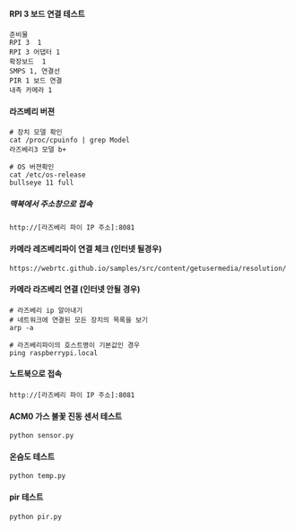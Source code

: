 #### RPI 3 보드 연결 테스트
```less
준비물
RPI 3  1
RPI 3 어댑터 1
확장보드  1
SMPS 1, 연결선
PIR 1 보드 연결
내측 카메라 1
```

#### 라즈베리 버젼
```less
# 장치 모델 확인
cat /proc/cpuinfo | grep Model
라즈베리3 모델 b+

# OS 버젼확인
cat /etc/os-release
bullseye 11 full
```

##### 맥북에서 주소창으로 접속
```less
http://[라즈베리 파이 IP 주소]:8081
```

####  카메라 레즈베리파이 연결 체크 (인터넷 될경우)
```less
https://webrtc.github.io/samples/src/content/getusermedia/resolution/
```


#### 카메라 라즈베리 연결 (인터넷 안될 경우)
```less
# 라즈베리 ip 알아내기
# 네트워크에 연결된 모든 장치의 목록을 보기
arp -a

# 라즈베리파이의 호스트명이 기본값인 경우
ping raspberrypi.local
```

#### 노트북으로 접속
```less
http://[라즈베리 파이 IP 주소]:8081
```

#### ACM0 가스 불꽃 진동 센서 테스트
```less
python sensor.py
```

#### 온슴도 테스트
```less
python temp.py
```

#### pir 테스트
```less
python pir.py
```





















